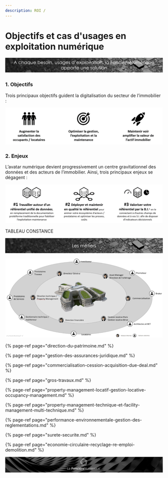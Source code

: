 ```yaml
---
description: ROI /
---
```


# Objectifs et cas d'usages en exploitation numérique

![](../../.gitbook/assets/a-chaque-besoin....png)

### 1. Objectifs

Trois principaux objectifs guident la digitalisation du secteur de l’immobilier :

![](../../.gitbook/assets/icones-obj.png)

### 2. Enjeux

L’avatar numérique devient progressivement un centre gravitationnel des données et des acteurs de l’immobilier. Ainsi, trois principaux enjeux se dégagent :

![](../../.gitbook/assets/enjeux.png)

TABLEAU CONSTANCE

![](../../.gitbook/assets/les-metiers.png)

![](../../.gitbook/assets/les-metier-autour-schema.png)

{% page-ref page="direction-du-patrimoine.md" %}

{% page-ref page="gestion-des-assurances-juridique.md" %}

{% page-ref page="commercialisation-cession-acquisition-due-deal.md" %}

{% page-ref page="gros-travaux.md" %}

{% page-ref page="property-management-locatif-gestion-locative-occupancy-management.md" %}

{% page-ref page="property-management-technique-et-facility-management-multi-technique.md" %}

{% page-ref page="performance-environnementale-gestion-des-reglementations.md" %}

{% page-ref page="surete-securite.md" %}

{% page-ref page="economie-circulaire-recyclage-re-emploi-demolition.md" %}

![](../../.gitbook/assets/wallpaper_fnum_black.jpg)


